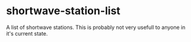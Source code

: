# shortwave-station-list
A list of shortwave stations.  This is probably not very usefull to anyone in it's current state.
